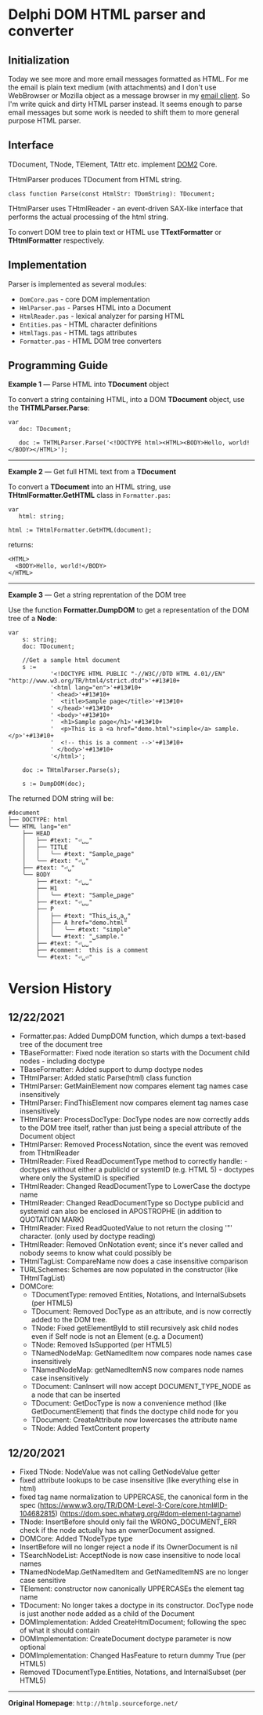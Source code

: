 Delphi DOM HTML parser and converter
====================================

Initialization
--------------

Today we see more and more email messages formatted as HTML. For me the email is plain text medium (with attachments) and I don't use WebBrowser or Mozilla object as a message browser in my [email client](http://dlg.krakow.pl/tabmail/). So I'm write quick and dirty HTML parser instead. It seems enough to parse email messages but some work is needed to shift them to more general purpose HTML parser.


Interface
---------

TDocument, TNode, TElement, TAttr etc. implement [DOM2](http://www.w3.org/DOM/DOMTR) Core.

THtmlParser produces TDocument from HTML string.

    class function Parse(const HtmlStr: TDomString): TDocument;

THtmlParser uses THtmlReader - an event-driven SAX-like interface that performs the actual processing of the html string.

To convert DOM tree to plain text or HTML use **TTextFormatter** or **THtmlFormatter** respectively.

Implementation
--------------

Parser is implemented as several modules:

- `DomCore.pas` - core DOM implementation
- `HmlParser.pas` - Parses HTML into a Document
- `HtmlReader.pas` - lexical analyzer for parsing HTML
- `Entities.pas` - HTML character definitions
- `HtmlTags.pas` - HTML tags attributes
- `Formatter.pas` - HTML DOM tree converters

Programming Guide
-----------------

**Example 1** &mdash; Parse HTML into **TDocument** object

To convert a string containing HTML, into a DOM **TDocument** object, use the **THTMLParser.Parse**:

```
var
   doc: TDocument;

   doc := THTMLParser.Parse('<!DOCTYPE html><HTML><BODY>Hello, world!</BODY></HTML>');
```

---------

**Example 2** &mdash; Get full HTML text from a **TDocument**


To convert a **TDocument** into an HTML string, use **THtmlFormatter.GetHTML** class in `Formatter.pas`:

```
var
   html: string;
   
html := THtmlFormatter.GetHTML(document);
```

returns:

```
<HTML>
  <BODY>Hello, world!</BODY>
</HTML>
```

------------

**Example 3** &mdash; Get a string reprentation of the DOM tree

Use the function **Formatter.DumpDOM** to get a representation of the DOM tree of a **Node**:

```
var
	s: string;
	doc: TDocument;

	//Get a sample html document
	s := 
			'<!DOCTYPE HTML PUBLIC "-//W3C//DTD HTML 4.01//EN" "http://www.w3.org/TR/html4/strict.dtd">'+#13#10+
			'<html lang="en">'+#13#10+
			' <head>'+#13#10+
			'  <title>Sample page</title>'+#13#10+
			' </head>'+#13#10+
			' <body>'+#13#10+
			'  <h1>Sample page</h1>'+#13#10+
			'  <p>This is a <a href="demo.html">simple</a> sample.</p>'+#13#10+
			'  <!-- this is a comment -->'+#13#10+
			' </body>'+#13#10+
			'</html>';

	doc := THtmlParser.Parse(s);

	s := DumpDOM(doc);
```

The returned DOM string will be:

```
#document
├── DOCTYPE: html
╰── HTML lang="en"
    ├── HEAD
    │   ├── #text: "⏎␣␣"
    │   ├── TITLE
    │   │   ╰── #text: "Sample␣page"
    │   ╰── #text: "⏎␣"
    ├── #text: "⏎␣"
    ╰── BODY
        ├── #text: "⏎␣␣"
        ├── H1
        │   ╰── #text: "Sample␣page"
        ├── #text: "⏎␣␣"
        ├── P
        │   ├── #text: "This␣is␣a␣"
        │   ├── A href="demo.html"
        │   │   ╰── #text: "simple"
        │   ╰── #text: "␣sample."
        ├── #text: "⏎␣␣"
        ├── #comment:  this is a comment 
        ╰── #text: "⏎␣⏎"
```


Version History
===============

12/22/2021
----------

- Formatter.pas: Added DumpDOM function, which dumps a text-based tree of the document tree
- TBaseFormatter: Fixed node iteration so starts with the Document child nodes - including doctype
- TBaseFormatter: Added support to dump doctype nodes
- THtmlParser: Added static Parse(html) class function
- THtmlParser: GetMainElement now compares element tag names case insensitively
- THtmlParser: FindThisElement now compares element tag names case insensitively
- THtmlParser: ProcessDocType: DocType nodes are now correctly adds to the DOM tree itself,
               rather than just being a special attribute of the Document object
- THtmlParser: Removed ProcessNotation, since the event was removed from THtmlReader
- THtmlReader: Fixed ReadDocumentType method to correctly handle:
               - doctypes without either a publicId or systemID (e.g. HTML 5)
               - doctypes where only the SystemID is specified
- THtmlReader: Changed ReadDocumentType to LowerCase the doctype name
- THtmlReader: Changed ReadDocumentType so Doctype publicid and systemid can also be enclosed in APOSTROPHE (in addition to QUOTATION MARK)
- THtmlReader: Fixed ReadQuotedValue to not return the closing '"' character. (only used by doctype reading)
- THtmlReader: Removed OnNotation event; since it's never called and nobody seems to know what could possibly be
- THtmlTagList: CompareName now does a case insensitive comparison
- TURLSchemes: Schemes are now populated in the constructor (like THtmlTagList)
- DOMCore:
  - TDocumentType: removed Entities, Notations, and InternalSubsets (per HTML5)
  - TDocument: Removed DocType as an attribute, and is now correctly added to the DOM tree.
  - TNode: Fixed getElementById to still recursively ask child nodes even if Self node is not an Element (e.g. a Document)
  - TNode: Removed IsSupported (per HTML5)
  - TNamedNodeMap: GetNamedItem now compares node names case insensitively
  - TNamedNodeMap: getNamedItemNS now compares node names case insensitively
  - TDocument: CanInsert will now accept DOCUMENT_TYPE_NODE as a node that can be inserted
  - TDocument: GetDocType is now a convenience method (like GetDocumentElement) that finds the doctype child node for you
  - TDocument: CreateAttribute now lowercases the attribute name
  - TNode: Added TextContent property

12/20/2021
----------

- Fixed TNode: NodeValue was not calling GetNodeValue getter
- fixed attribute lookups to be case insensitive (like everything else in html)
- fixed tag name normalization to UPPERCASE, the canonical form in the spec
        (https://www.w3.org/TR/DOM-Level-3-Core/core.html#ID-104682815)
        (https://dom.spec.whatwg.org/#dom-element-tagname)
- TNode: InsertBefore should only fail the WRONG_DOCUMENT_ERR check if the node actually has an ownerDocument assigned.
- DOMCore: Added TNodeType type
- InsertBefore will no longer reject a node if its OwnerDocument is nil
- TSearchNodeList: AcceptNode is now case insensitive to node local names
- TNamedNodeMap.GetNamedItem and GetNamedItemNS are no longer case sensitive
- TElement: constructor now canonically UPPERCASEs the element tag name
- TDocument: No longer takes a doctype in its constructor. DocType node is just another node added as a child of the Document
- DOMImplementation: Added CreateHtmlDocument; following the spec of what it should contain
- DOMImplementation: CreateDocument doctype parameter is now optional
- DOMImplementation: Changed HasFeature to return dummy True (per HTML5)
- Removed TDocumentType.Entities, Notations, and InternalSubset (per HTML5)


----------

**Original Homepage**: `http://htmlp.sourceforge.net/`
